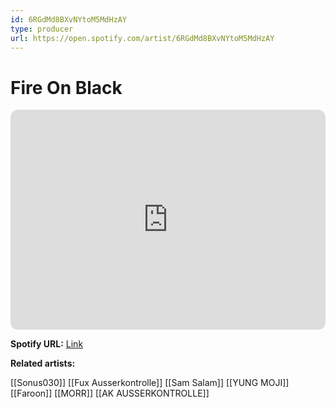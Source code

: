 ```yaml
---
id: 6RGdMd8BXvNYtoM5MdHzAY
type: producer
url: https://open.spotify.com/artist/6RGdMd8BXvNYtoM5MdHzAY
---
```

# Fire On Black

<iframe style="border-radius:12px" src="https://open.spotify.com/embed/artist/6RGdMd8BXvNYtoM5MdHzAY" width="100%" height="352" frameBorder="0" allowfullscreen="" allow="autoplay; clipboard-write; encrypted-media; fullscreen; picture-in-picture" loading="lazy"></iframe>

**Spotify URL:** [Link](https://open.spotify.com/artist/6RGdMd8BXvNYtoM5MdHzAY)

**Related artists:**

[[Sonus030]]
[[Fux Ausserkontrolle]]
[[Sam Salam]]
[[YUNG MOJI]]
[[Faroon]]
[[MORR]]
[[AK AUSSERKONTROLLE]]
